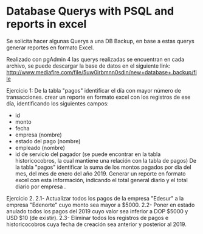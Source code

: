 # Database Querys with PSQL and reports in excel
 Se solicita hacer algunas Querys a una DB Backup, en base a estas querys generar reportes en formato Excel.

Realizado con pgAdmin 4
las querys realizadas se encuentran en cada archivo, se puede descargar la base de datos en el siguiente link:
http://www.mediafire.com/file/5uw0irbmnn0sdin/new+database+.backup/file

Ejercicio 1:
De la tabla "pagos" identificar el día con mayor número de transacciones.
crear un reporte en formato excel con los registros de ese día, identificando los siguientes campos:
- id
- monto
- fecha
- empresa (nombre)
- estado del pago (nombre)
- empleado (nombre)
- id de servicio del pagador (se puede encontrar en la tabla historicocobros, la cual mantiene una relación con la tabla de pagos)
De la tabla "pagos" identificar la suma de los montos pagados por día del mes, del mes de enero del año 2019. 
Generar un reporte en formato excel con esta información, indicando el total general diario y el total diario por empresa .

Ejercicio 2.
2.1- Actualizar todos los pagos de la empresa "Edesur" a la empresa "Edenorte" cuyo monto sea mayor a $5000.
2.2- Poner en estado anulado todos los pagos del 2019 cuyo valor sea inferior a DOP $5000 y USD $10 (de existir).
2.3- Eliminar todos los registros de pagos e historicocobros cuya fecha de creación sea anterior y posterior al 2019.

